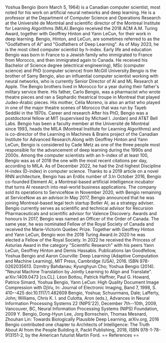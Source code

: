 Yoshua Bengio (born March 5, 1964) is a Canadian computer scientist,
most noted for his work on artificial neural networks and deep learning.
He is a professor at the Department of Computer Science and Operations
Research at the Université de Montréal and scientific director of the
Montreal Institute for Learning Algorithms (MILA).Bengio received the
2018 ACM A.M. Turing Award, together with Geoffrey Hinton and Yann
LeCun, for their work in deep learning. Bengio, Hinton, and LeCun, are
sometimes referred to as the \"Godfathers of AI\" and \"Godfathers of
Deep Learning\". As of May 2023, he is the most cited computer scientist
by h-index. Early life and education Bengio was born in France to a
Jewish family who immigrated to France from Morocco, and then immigrated
again to Canada. He received his Bachelor of Science degree (electrical
engineering), MSc (computer science) and PhD (computer science) from
McGill University.Bengio is the brother of Samy Bengio, also an
influential computer scientist working with neural networks, who is
currently Senior Director of AI and ML Research at Apple. The Bengio
brothers lived in Morocco for a year during their father\'s military
service there. His father, Carlo Bengio, was a pharmacist who wrote
theatre pieces and ran a Sephardic theatrical troupe in Montreal that
played Judeo-Arabic pieces. His mother, Célia Moreno, is also an artist
who played in one of the major theatre scenes of Morocco that was run by
Tayeb Seddiki in the 1970s. Career and research After his PhD, Bengio
was a postdoctoral fellow at MIT (supervised by Michael I. Jordan) and
AT&T Bell Labs. Bengio has been a faculty member at the Université de
Montréal since 1993, heads the MILA (Montreal Institute for Learning
Algorithms) and is co-director of the Learning in Machines & Brains
project of the Canadian Institute for Advanced Research.Along with
Geoffrey Hinton and Yann LeCun, Bengio is considered by Cade Metz as one
of the three people most responsible for the advancement of deep
learning during the 1990s and 2000s. Among the computer scientists with
an h-index of at least 100, Bengio was as of 2018 the one with the most
recent citations per day, according to MILA. As of December 2022, he had
the 2nd highest Discipline H-index (D-index) in computer science. Thanks
to a 2019 article on a novel RNN architecture, Bengio has an Erdős
number of 3.In October 2016, Bengio co-founded Element AI, a
Montreal-based artificial intelligence incubator that turns AI research
into real-world business applications. The company sold its operations
to ServiceNow in November 2020, with Bengio remaining at ServiceNow as
an advisor.In May 2017, Bengio announced that he was joining
Montreal-based legal tech startup Botler AI, as a strategy adviser.
Bengio currently serves as scientific and technical advisor for
Recursion Pharmaceuticals and scientific advisor for Valence Discovery.
Awards and honours In 2017, Bengio was named an Officer of the Order of
Canada. The same year, he was nominated Fellow of the Royal Society of
Canada and received the Marie-Victorin Quebec Prize. Together with
Geoffrey Hinton and Yann LeCun, Bengio won the 2018 Turing Award.In 2020
he was elected a Fellow of the Royal Society. In 2022 he received the
Princess of Asturias Award in the category \"Scientific Research\" with
his peers Yann LeCun, Geoffrey Hinton and Demis Hassabis. Publications
Ian Goodfellow, Yoshua Bengio and Aaron Courville: Deep Learning
(Adaptive Computation and Machine Learning), MIT Press, Cambridge (USA),
2016. ISBN 978-0262035613. Dzmitry Bahdanau; Kyunghyun Cho; Yoshua
Bengio (2014). \"Neural Machine Translation by Jointly Learning to Align
and Translate\". arXiv:1409.0473 \[cs.CL\]. Léon Bottou, Patrick
Haffner, Paul G. Howard, Patrice Simard, Yoshua Bengio, Yann LeCun: High
Quality Document Image Compression with DjVu, In: Journal of Electronic
Imaging, Band 7, 1998, S. 410--425 doi:10.1117/1.482609 Bengio, Yoshua;
Schuurmans, Dale; Lafferty, John; Williams, Chris K. I. and Culotta,
Aron (eds.), Advances in Neural Information Processing Systems 22
(NIPS\'22), December 7th--10th, 2009, Vancouver, BC, Neural Information
Processing Systems (NIPS) Foundation, 2009 Y. Bengio, Dong-Hyun Lee,
Jorg Bornschein, Thomas Mesnard, Zhouhan Lin: Towards Biologically
Plausible Deep Learning, arXiv.org, 2016 Bengio contributed one chapter
to Architects of Intelligence: The Truth About AI from the People
Building it, Packt Publishing, 2018, ISBN 978-1-78-913151-2, by the
American futurist Martin Ford. == References ==
